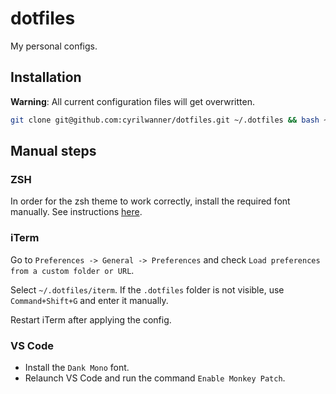 # dotfiles

My personal configs.

## Installation

**Warning**: All current configuration files will get overwritten.

```bash
git clone git@github.com:cyrilwanner/dotfiles.git ~/.dotfiles && bash ~/.dotfiles/install.sh
```

## Manual steps

### ZSH

In order for the zsh theme to work correctly, install the required font manually. See instructions [here](https://github.com/romkatv/powerlevel10k#meslo-nerd-font-patched-for-powerlevel10k).

### iTerm

Go to `Preferences -> General -> Preferences` and check `Load preferences from a custom folder or URL`.

Select `~/.dotfiles/iterm`. If the `.dotfiles` folder is not visible, use `Command+Shift+G` and enter it manually.

Restart iTerm after applying the config.

### VS Code

* Install the `Dank Mono` font.
* Relaunch VS Code and run the command `Enable Monkey Patch`.
